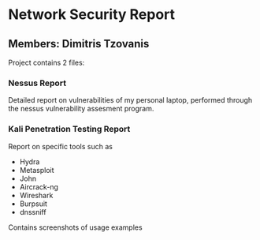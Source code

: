 # Network Security Report


## Members: Dimitris Tzovanis

Project contains 2 files:

### Nessus Report
Detailed report on vulnerabilities of my personal laptop, 
performed through the nessus vulnerability assesment program.



### Kali Penetration Testing Report
Report on specific tools such as
- Hydra
- Metasploit
- John
- Aircrack-ng
- Wireshark
- Burpsuit
- dnssniff

 Contains screenshots of usage examples
